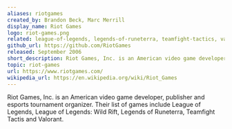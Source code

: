 ```yaml
---
aliases: riotgames
created_by: Brandon Beck, Marc Merrill
display_name: Riot Games
logo: riot-games.png
related: league-of-legends, legends-of-runeterra, teamfight-tactics, valorant, league-of-legends-wild-rift
github_url: https://github.com/RiotGames
released: September 2006
short_description: Riot Games, Inc. is an American video game developer, publisher and esports tournament organizer.
topic: riot-games
url: https://www.riotgames.com/
wikipedia_url: https://en.wikipedia.org/wiki/Riot_Games
---
```


Riot Games, Inc. is an American video game developer, publisher and esports tournament organizer. Their list of games include League of Legends, League of Legends: Wild Rift, Legends of Runeterra, Teamfight Tactis and Valorant.
